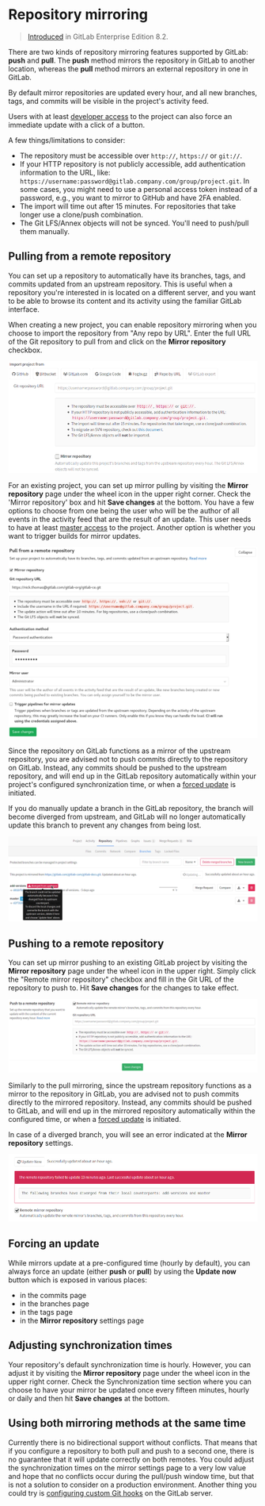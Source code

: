 # Repository mirroring

>[Introduced][ee-51] in GitLab Enterprise Edition 8.2.

There are two kinds of repository mirroring features supported by GitLab:
**push** and **pull**. The **push** method mirrors the repository in GitLab
to another location, whereas the **pull** method mirrors an external repository
in one in GitLab.

By default mirror repositories are updated every hour, and all new branches, tags, and
commits will be visible in the project's activity feed.

Users with at least [developer access][perms] to the project can also force an
immediate update with a click of a button.

A few things/limitations to consider:

- The repository must be accessible over `http://`, `https://` or `git://`.
- If your HTTP repository is not publicly accessible, add authentication
  information to the URL, like: `https://username:password@gitlab.company.com/group/project.git`.
  In some cases, you might need to use a personal access token instead of a
  password, e.g., you want to mirror to GitHub and have 2FA enabled.
- The import will time out after 15 minutes. For repositories that take longer
  use a clone/push combination.
- The Git LFS/Annex objects will not be synced. You'll need to push/pull them
  manually.

## Pulling from a remote repository

You can set up a repository to automatically have its branches, tags, and commits
updated from an upstream repository. This is useful when a repository you're
interested in is located on a different server, and you want to be able to
browse its content and its activity using the familiar GitLab interface.

When creating a new project, you can enable repository mirroring when you choose
to import the repository from "Any repo by URL". Enter the full URL of the Git
repository to pull from and click on the **Mirror repository** checkbox.

![New project](repository_mirroring/repository_mirroring_new_project.png)

For an existing project, you can set up mirror pulling by visiting the
**Mirror repository** page under the wheel icon in the upper right corner.
Check the 'Mirror repository' box and hit **Save changes** at the bottom.
You have a few options to choose from one being the user who will be the author
of all events in the activity feed that are the result of an update. This user
needs to have at least [master access][perms] to the project. Another option is
whether you want to trigger builds for mirror updates.

![Pull settings](repository_mirroring/repository_mirroring_pull_settings.png)

Since the repository on GitLab functions as a mirror of the upstream repository,
you are advised not to push commits directly to the repository on GitLab.
Instead, any commits should be pushed to the upstream repository, and will end
up in the GitLab repository automatically within your project's configured
synchronization time, or when a [forced update](#forcing-an-update) is initiated.

If you do manually update a branch in the GitLab repository, the branch will
become diverged from upstream, and GitLab will no longer automatically update
this branch to prevent any changes from being lost.

![Diverged branch](repository_mirroring/repository_mirroring_diverged_branch.png)

## Pushing to a remote repository

You can set up mirror pushing to an existing GitLab project by visiting the
**Mirror repository** page under the wheel icon in the upper right. Simply
click the "Remote mirror repository" checkbox and fill in the Git URL of the
repository to push to. Hit **Save changes** for the changes to take effect.

![Push settings](repository_mirroring/repository_mirroring_push_settings.png)

Similarly to the pull mirroring, since the upstream repository functions as a
mirror to the repository in GitLab, you are advised not to push commits directly
to the mirrored repository. Instead, any commits should be pushed to GitLab,
and will end up in the mirrored repository automatically within the configured time,
or when a [forced update](#forcing-an-update) is initiated.

In case of a diverged branch, you will see an error indicated at the
**Mirror repository** settings.

![Diverged branch](repository_mirroring/repository_mirroring_diverged_branch_push.png)

## Forcing an update

While mirrors update at a pre-configured time (hourly by default), you can always force an update (either **push** or
**pull**) by using the **Update now** button which is exposed in various places:

- in the commits page
- in the branches page
- in the tags page
- in the **Mirror repository** settings page

## Adjusting synchronization times

Your repository's default synchronization time is hourly.
However, you can adjust it by visiting the **Mirror repository** page
under the wheel icon in the upper right corner.
Check the Synchronization time section where you can choose to have your mirror
be updated once every fifteen minutes, hourly or daily and then hit **Save changes**
at the bottom.

## Using both mirroring methods at the same time

Currently there is no bidirectional support without conflicts. That means that
if you configure a repository to both pull and push to a second one, there is
no guarantee that it will update correctly on both remotes. You could
adjust the synchronization times on the mirror settings page
to a very low value and hope that no conflicts occur during
the pull/push window time, but that is not a solution to consider on a
production environment. Another thing you could try is [configuring custom Git hooks][hooks] on the GitLab server.


[ee-51]: https://gitlab.com/gitlab-org/gitlab-ee/merge_requests/51
[perms]: ../user/permissions.md
[hooks]: https://docs.gitlab.com/ee/administration/custom_hooks.html

